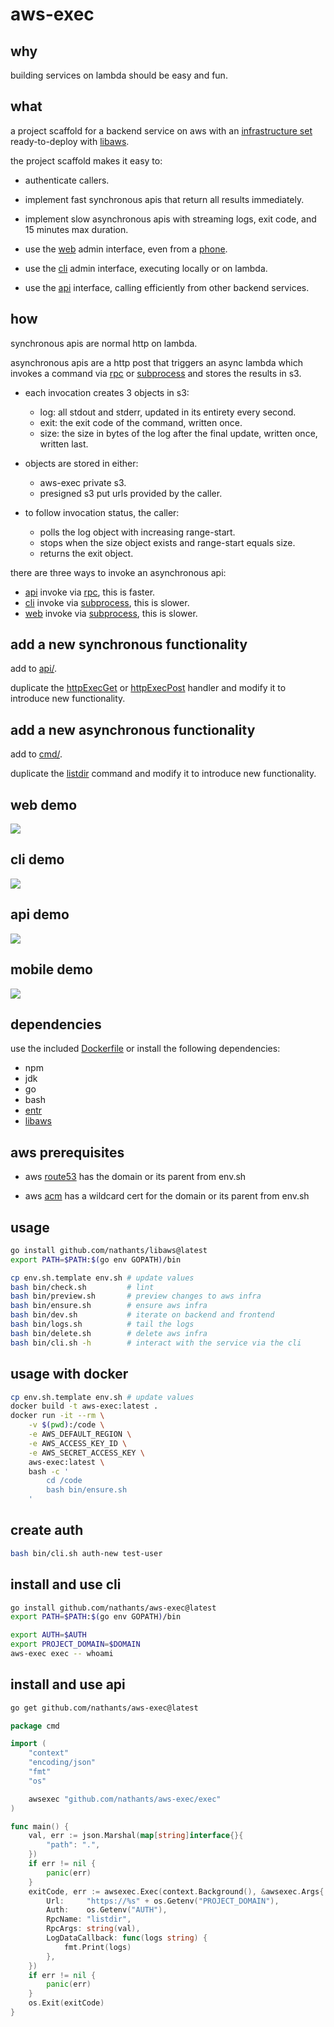 # aws-exec

## why

building services on lambda should be easy and fun.

## what

a project scaffold for a backend service on aws with an [infrastructure set](https://github.com/nathants/aws-exec/blob/master/infra.yaml) ready-to-deploy with [libaws](https://github.com/nathants/libaws).

the project scaffold makes it easy to:

- authenticate callers.

- implement fast synchronous apis that return all results immediately.

- implement slow asynchronous apis with streaming logs, exit code, and 15 minutes max duration.

- use the [web](#web-demo) admin interface, even from a [phone](#mobile-demo).

- use the [cli](#cli-demo) admin interface, executing locally or on lambda.

- use the [api](#api-demo) interface, calling efficiently from other backend services.

## how

synchronous apis are normal http on lambda.

asynchronous apis are a http post that triggers an async lambda which invokes a command via [rpc](https://github.com/nathants/aws-exec/tree/master/cmd/rpc/rpc.go) or [subprocess](https://github.com/nathants/aws-exec/tree/master/cmd/exec/exec.go) and stores the results in s3.

  - each invocation creates 3 objects in s3:
    - log: all stdout and stderr, updated in its entirety every second.
    - exit: the exit code of the command, written once.
    - size: the size in bytes of the log after the final update, written once, written last.

  - objects are stored in either:
    - aws-exec private s3.
    - presigned s3 put urls provided by the caller.

  - to follow invocation status, the caller:
    - polls the log object with increasing range-start.
    - stops when the size object exists and range-start equals size.
    - returns the exit object.

there are three ways to invoke an asynchronous api:
- [api](#api-demo) invoke via [rpc](https://github.com/nathants/aws-exec/tree/master/cmd/rpc/rpc.go), this is faster.
- [cli](#cli-demo) invoke via [subprocess](https://github.com/nathants/aws-exec/tree/master/cmd/exec/exec.go), this is slower.
- [web](#web-demo) invoke via [subprocess](https://github.com/nathants/aws-exec/tree/master/cmd/exec/exec.go), this is slower.

## add a new synchronous functionality

add to [api/](https://github.com/nathants/aws-exec/tree/master/backend/backend.go#L353).

duplicate the [httpExecGet](https://github.com/nathants/aws-exec/tree/master/backend/backend.go#L140) or [httpExecPost](https://github.com/nathants/aws-exec/tree/master/backend/backend.go#L224) handler and modify it to introduce new functionality.

## add a new asynchronous functionality

add to [cmd/](https://github.com/nathants/aws-exec/tree/master/cmd).

duplicate the [listdir](https://github.com/nathants/aws-exec/tree/master/cmd/listdir/listdir.go) command and modify it to introduce new functionality.

## web demo

![](https://github.com/nathants/aws-exec/raw/master/gif/web.gif)

## cli demo

![](https://github.com/nathants/aws-exec/raw/master/gif/cli.gif)

## api demo

![](https://github.com/nathants/aws-exec/raw/master/gif/api.gif)

## mobile demo

![](https://github.com/nathants/aws-exec/raw/master/gif/mobile.gif)

## dependencies

use the included [Dockerfile](./Dockerfile) or install the following dependencies:
- npm
- jdk
- go
- bash
- [entr](https://formulae.brew.sh/formula/entr)
- [libaws](https://github.com/nathants/libaws)

## aws prerequisites

- aws [route53](https://console.aws.amazon.com/route53/v2/hostedzones) has the domain or its parent from env.sh

- aws [acm](https://us-west-2.console.aws.amazon.com/acm/home) has a wildcard cert for the domain or its parent from env.sh

## usage

```bash
go install github.com/nathants/libaws@latest
export PATH=$PATH:$(go env GOPATH)/bin

cp env.sh.template env.sh # update values
bash bin/check.sh         # lint
bash bin/preview.sh       # preview changes to aws infra
bash bin/ensure.sh        # ensure aws infra
bash bin/dev.sh           # iterate on backend and frontend
bash bin/logs.sh          # tail the logs
bash bin/delete.sh        # delete aws infra
bash bin/cli.sh -h        # interact with the service via the cli
```

## usage with docker

```bash
cp env.sh.template env.sh # update values
docker build -t aws-exec:latest .
docker run -it --rm \
    -v $(pwd):/code \
    -e AWS_DEFAULT_REGION \
    -e AWS_ACCESS_KEY_ID \
    -e AWS_SECRET_ACCESS_KEY \
    aws-exec:latest \
    bash -c '
        cd /code
        bash bin/ensure.sh
    '
```

## create auth

```bash
bash bin/cli.sh auth-new test-user
```

## install and use cli

```bash
go install github.com/nathants/aws-exec@latest
export PATH=$PATH:$(go env GOPATH)/bin

export AUTH=$AUTH
export PROJECT_DOMAIN=$DOMAIN
aws-exec exec -- whoami
```

## install and use api

```bash
go get github.com/nathants/aws-exec@latest
```

```go
package cmd

import (
	"context"
	"encoding/json"
	"fmt"
	"os"

	awsexec "github.com/nathants/aws-exec/exec"
)

func main() {
	val, err := json.Marshal(map[string]interface{}{
		"path": ".",
	})
	if err != nil {
	    panic(err)
	}
	exitCode, err := awsexec.Exec(context.Background(), &awsexec.Args{
		Url:     "https://%s" + os.Getenv("PROJECT_DOMAIN"),
		Auth:    os.Getenv("AUTH"),
		RpcName: "listdir",
		RpcArgs: string(val),
		LogDataCallback: func(logs string) {
			fmt.Print(logs)
		},
	})
	if err != nil {
		panic(err)
	}
	os.Exit(exitCode)
}
```
